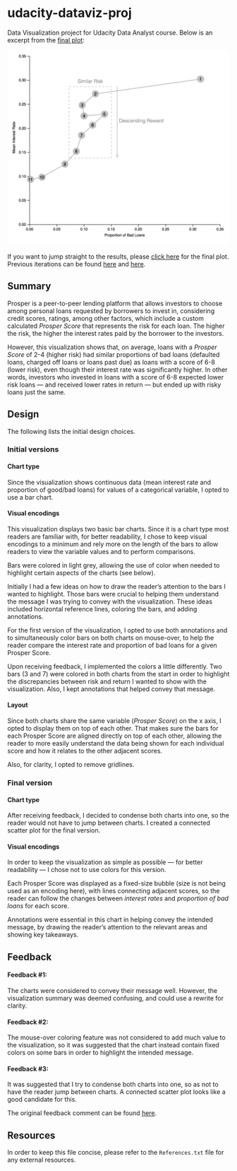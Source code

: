 # udacity-dataviz-proj

Data Visualization project for Udacity Data Analyst course. Below is an excerpt from the [final plot](http://bl.ocks.org/vbernardes/9493fd7ae396cd9e59223029771aa216):

![Final Plot Sample](img/FinalPlotSample.png)

If you want to jump straight to the results, please [click here](http://bl.ocks.org/vbernardes/9493fd7ae396cd9e59223029771aa216) for the final plot. Previous iterations can be found [here](http://bl.ocks.org/vbernardes/c7fa975fd61400bbbc8cadbd01e1f340) and [here](http://bl.ocks.org/vbernardes/896d0879221501c9123dde33f30da12e).

## Summary

Prosper is a peer-to-peer lending platform that allows investors to choose among personal loans requested by borrowers to invest in, considering credit scores, ratings, among other factors, which include a custom calculated *Prosper Score* that represents the risk for each loan. The higher the risk, the higher the interest rates paid by the borrower to the investors.

However, this visualization shows that, on average, loans with a *Prosper Score* of 2-4 (higher risk) had similar proportions of bad loans (defaulted loans, charged off loans or loans past due) as loans with a score of 6-8 (lower risk), even though their interest rate was significantly higher. In other words, investors who invested in loans with a score of 6-8 expected lower risk loans — and received lower rates in return — but ended up with risky loans just the same.

## Design

The following lists the initial design choices.

### Initial versions

#### Chart type

Since the visualization shows continuous data (mean interest rate and proportion of good/bad loans) for values of a categorical variable, I opted to use a bar chart.

#### Visual encodings

This visualization displays two basic bar charts. Since it is a chart type most readers are familiar with, for better readability, I chose to keep visual encodings to a minimum and rely more on the length of the bars to allow readers to view the variable values and to perform comparisons.

Bars were colored in light grey, allowing the use of color when needed to highlight certain aspects of the charts (see below).

Initially I had a few ideas on how to draw the reader’s attention to the bars I wanted to highlight. Those bars were crucial to helping them understand the message I was trying to convey with the visualization. These ideas included horizontal reference lines, coloring the bars, and adding annotations.  

For the first version of the visualization, I opted to use both annotations and to simultaneously color bars on both charts on mouse-over, to help the reader compare the interest rate and proportion of bad loans for a given Prosper Score.

Upon receiving feedback, I implemented the colors a little differently. Two bars (3 and 7) were colored in both charts from the start in order to highlight the discrepancies between risk and return I wanted to show with the visualization. Also, I kept annotations that helped convey that message.

#### Layout

Since both charts share the same variable (*Prosper Score*) on the x axis, I opted to display them on top of each other. That makes sure the bars for each Prosper Score are aligned directly on top of each other, allowing the reader to more easily understand the data being shown for each individual score and how it relates to the other adjacent scores.

Also, for clarity, I opted to remove gridlines.

### Final version

#### Chart type

After receiving feedback, I decided to condense both charts into one, so the reader would not have to jump between charts. I created a connected scatter plot for the final version.

#### Visual encodings

In order to keep the visualization as simple as possible — for better readability — I chose not to use colors for this version. 

Each Prosper Score was displayed as a fixed-size bubble (size is not being used as an encoding here), with lines connecting adjacent scores, so the reader can follow the changes between *interest rates* and *proportion of bad loans* for each score.

Annotations were essential in this chart in helping convey the intended message, by drawing the reader’s attention to the relevant areas and showing key takeaways.

## Feedback

#### Feedback #1:

The charts were considered to convey their message well. However, the visualization summary was deemed confusing, and could use a rewrite for clarity.

#### Feedback #2:

The mouse-over coloring feature was not considered to add much value to the visualization, so it was suggested that the chart instead contain fixed colors on some bars in order to highlight the intended message.

#### Feedback #3:

It was suggested that I try to condense both charts into one, so as not to have the reader jump between charts. A connected scatter plot looks like a good candidate for this.

The original feedback comment can be found [here](https://www.reddit.com/r/visualization/comments/9jen9a/seeking_feedback_on_my_first_basic_visualization/).



## Resources

In order to keep this file concise, please refer to the `References.txt` file for any external resources.